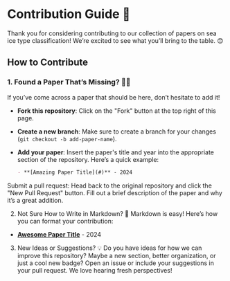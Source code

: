 # Contribution Guide 🎉

Thank you for considering contributing to our collection of papers on sea ice type classification! We’re excited to see what you’ll bring to the table. 😊

## How to Contribute

### 1. Found a Paper That’s Missing? 🕵️‍♂️
If you’ve come across a paper that should be here, don’t hesitate to add it!

- **Fork this repository**: Click on the "Fork" button at the top right of this page.
- **Create a new branch**: Make sure to create a branch for your changes (`git checkout -b add-paper-name`).
- **Add your paper**: Insert the paper's title and year into the appropriate section of the repository. Here’s a quick example:

  ```markdown
  - **[Amazing Paper Title](#)** - 2024

  
Submit a pull request: Head back to the original repository and click the "New Pull Request" button. Fill out a brief description of the paper and why it’s a great addition.

2. Not Sure How to Write in Markdown? 🤔
Markdown is easy! Here’s how you can format your contribution:
- **[Awesome Paper Title](https://example.com)** - 2024

3. New Ideas or Suggestions? 💡
Do you have ideas for how we can improve this repository? Maybe a new section, better organization, or just a cool new badge? Open an issue or include your suggestions in your pull request. We love hearing fresh perspectives!
